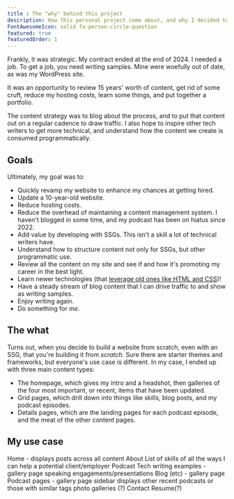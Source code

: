 ```yaml
---
title : The "why" behind this project
description: How this personal project come about, and why I decided to put myself in the role of every part of web development.
FontAwesomeIcon: solid fa-person-circle-question
featured: true
featuredOrder: 1
---
```


Frankly, it was strategic. My contract ended at the end of 2024. I needed a job. To get a job, you need writing samples. Mine were woefully out of date, as was my WordPress site.

It was an opportunity to review 15 years' worth of content, get rid of some cruft, reduce my hosting costs, learn some things, and put together a portfolio.

The content strategy was to blog about the process, and to put that content out on a regular cadence to draw traffic. I also hope to inspire other tech writers to get more technical, and understand how the content we create is consumed programmatically.

## Goals

Ultimately, my goal was to:

- Quickly revamp my website to enhance my chances at getting hired.
- Update a 10-year-old website.
- Reduce hosting costs.
- Reduce the overhead of maintaining a content management system. I haven't blogged in some time, and my podcast has been on hiatus since 2022.
- Add value by developing with SSGs. This isn't a skill a lot of technical writers have.
- Understand how to structure content not only for SSGs, but other programmatic use.
- Review all the content on my site and see if and how it's promoting my career in the best light.
- Learn newer technologies (that [leverage old ones like HTML and CSS](../creating-templates))!
- Have a steady stream of blog content that I can drive traffic to and show as writing samples.
- Enjoy writing again.
- Do something for *me*.

## The what

Turns out, when you decide to build a website from scratch, even with an SSG, that you're building it from *scratch*. Sure there are starter themes and frameworks, but everyone's use case is different. In my case, I ended up with three main content types:

- The homepage, which gives my intro and a headshot, then galleries of the four most important, or recent, items that have been updated.
- Grid pages, which drill down into things like skills, blog posts, and my podcast episodes.
- Details pages, which are the landing pages for each podcast episode, and the meat of the other content pages.


## My use case

Home - displays posts across all content
About
List of skills of all the ways I can help a potential client/employer
Podcast
Tech writing examples - gallery page
speaking engagements/presentations
Blog (etc) - gallery page
Podcast pages  - gallery page
sidebar displays other recent podcasts or those with similar tags
photo galleries (?)
Contact
Resume(?)